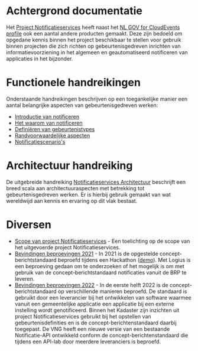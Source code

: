 # Achtergrond documentatie

Het [Project Notificatieservices](https://github.com/VNG-Realisatie/notificatieservices) heeft naast het <a href="https://vng-realisatie.github.io/NL-GOV-profile-for-CloudEvents">NL GOV for CloudEvents profile</a> ook een aantal andere producten gemaakt. Deze zijn bedoeld om opgedane kennis binnen het project beschikbaar te stellen voor gebruik binnen projecten die zich richten op gebeurtenisgedreven inrichten van informatievoorziening in het algemeen en geautomatiseerd notificeren van applicaties in het bijzonder.
      
# Functionele handreikingen

Onderstaande handreikingen beschrijven op een toegankelijke manier een aantal belangrijke aspecten van gebeurtenisgedreven werken:

- [Introductie van notificeren](https://github.com/VNG-Realisatie/notificatieservices/blob/main/docs/achtergronddocumentatie/introductie_van_notificeren.pdf)
- [Het waarom van notificeren](https://github.com/VNG-Realisatie/notificatieservices/blob/main/docs/achtergronddocumentatie/waarom_notificeren.pdf)
- [Definiëren van gebeurtenistypes](https://github.com/VNG-Realisatie/notificatieservices/blob/main/docs/achtergronddocumentatie/gebeurtenistypes_definieren.pdf)
- [Randvoorwaardelijke aspecten](https://github.com/VNG-Realisatie/notificatieservices/blob/main/docs/achtergronddocumentatie/randvoorwaarden_notificeren.pdf)
- [Notificatiescenario's](https://github.com/VNG-Realisatie/notificatieservices/blob/main/docs/achtergronddocumentatie/notificatiescenarios.pdf)

# Architectuur handreiking

De uitgebreide handreiking [Notificatieservices Architectuur](https://github.com/VNG-Realisatie/notificatieservices/blob/main/docs/achtergronddocumentatie/notificatieservices_architectuur.pdf) beschrijft een breed scala aan architectuuraspecten met betrekking tot gebeurtenisgedreven werken. Er is hierbij gebruik gemaakt van wat wereldwijd aan kennis en ervaring op dit vlak bestaat.

# Diversen

- [Scope van project Notificatieservices](https://github.com/VNG-Realisatie/notificatieservices/blob/main/docs/achtergronddocumentatie/notificatieservices_scope.pdf) - Een toelichting op de scope van het uitgevoerde project Notificatieservices. 
- [Bevindingen beproevingen 2021](https://github.com/VNG-Realisatie/notificatieservices/blob/main/docs/achtergronddocumentatie/bevindingen_beproevingen_2021.pdf) - In 2021 is de opgestelde concept-berichtstandaard beproefd tijdens een Hackathon ([demo](https://youtu.be/IdneTcAQFbA)). Met Logius is een beproeving gedaan om te onderzoeken of het mogelijk is om met gebruik van de concept-berichtstandaard notificaties vanuit de BRP te leveren.
- [Bevindingen beproevingen 2022](https://github.com/VNG-Realisatie/notificatieservices/blob/main/docs/achtergronddocumentatie/bevindingen_beproevingen_2022.pdf) - In de eerste helft 2022 is de concept-berichtstandaard op verschillende manieren beproefd. De standaard is gebruikt door een leverancier bij het ontwikkelen van software waarmee vanuit een gemeentelijke applicatie een applicatie bij een externe instelling wordt genotificeerd. Binnen het Kadaster zijn inzichten uit project Notificatieservices gebruikt bij het opstellen van gebeurtenisdefinities en is de concept-berichtenstandaard daarbij toegepast. De VNG heeft een nieuwe versie van een bestaande Notificatie-API ontwikkeld conform de concept-berichtenstandaard die tijdens een API-lab door meerdere leveranciers is beproefd. 

